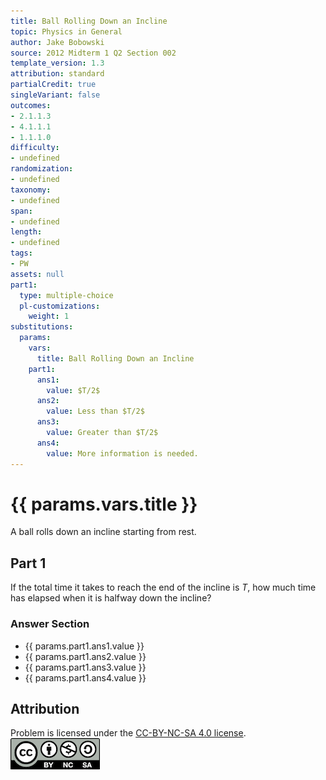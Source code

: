 ```yaml
---
title: Ball Rolling Down an Incline
topic: Physics in General
author: Jake Bobowski
source: 2012 Midterm 1 Q2 Section 002
template_version: 1.3
attribution: standard
partialCredit: true
singleVariant: false
outcomes:
- 2.1.1.3
- 4.1.1.1
- 1.1.1.0
difficulty:
- undefined
randomization:
- undefined
taxonomy:
- undefined
span:
- undefined
length:
- undefined
tags:
- PW
assets: null
part1:
  type: multiple-choice
  pl-customizations:
    weight: 1
substitutions:
  params:
    vars:
      title: Ball Rolling Down an Incline
    part1:
      ans1:
        value: $T/2$
      ans2:
        value: Less than $T/2$
      ans3:
        value: Greater than $T/2$
      ans4:
        value: More information is needed.
---
```

# {{ params.vars.title }}
A ball rolls down an incline starting from rest.

## Part 1

If the total time it takes to reach the end of the incline is $T$, how much time has elapsed when it is halfway down the incline?

### Answer Section

- {{ params.part1.ans1.value }}
- {{ params.part1.ans2.value }}
- {{ params.part1.ans3.value }}
- {{ params.part1.ans4.value }}

## Attribution

Problem is licensed under the [CC-BY-NC-SA 4.0 license](https://creativecommons.org/licenses/by-nc-sa/4.0/).<br> ![The Creative Commons 4.0 license requiring attribution-BY, non-commercial-NC, and share-alike-SA license.](https://raw.githubusercontent.com/firasm/bits/master/by-nc-sa.png)
